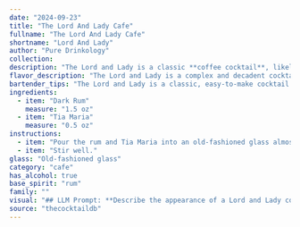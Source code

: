 ```yaml
---
date: "2024-09-23"
title: "The Lord And Lady Cafe"
fullname: "The Lord And Lady Cafe"
shortname: "Lord And Lady"
author: "Pure Drinkology"
collection:
description: "The Lord and Lady is a classic **coffee cocktail**, likely originating in the Caribbean where dark rum and Tia Maria, a coffee liqueur, are readily available.  This simple combination delivers a rich, complex flavor profile that's both sweet and boozy. "
flavor_description: "The Lord and Lady is a complex and decadent cocktail. The dark rum provides a rich, molasses-forward base, while the Tia Maria adds a luxurious coffee and chocolate sweetness. The combination is both smooth and robust, offering a delightful balance between bitter and sweet. The finish lingers with hints of vanilla and spice, creating a sophisticated and memorable experience. "
bartender_tips: "The Lord and Lady is a classic, easy-to-make cocktail.  To ensure a smooth and balanced flavor, use high-quality dark rum and Tia Maria.  Start with a well-chilled glass for a refreshing drink.  Don't over-shake; you want a velvety texture, not a frothy one.  Finally, garnish with a coffee bean or chocolate curl for an elegant touch. "
ingredients:
  - item: "Dark Rum"
    measure: "1.5 oz"
  - item: "Tia Maria"
    measure: "0.5 oz"
instructions:
  - item: "Pour the rum and Tia Maria into an old-fashioned glass almost filled with ice cubes."
  - item: "Stir well."
glass: "Old-fashioned glass"
category: "cafe"
has_alcohol: true
base_spirit: "rum"
family: ""
visual: "## LLM Prompt: **Describe the appearance of a Lord and Lady cocktail, made with dark rum and Tia Maria. Consider:*** **Color:** What is the overall color of the drink? Is it deep and rich, or lighter and more translucent? Are there any layers or gradients in the color?* **Texture:** Is the drink clear and smooth, or does it have a thicker, more syrupy texture? Are there any visible particles or sediment? * **Presentation:**  Is the drink served in a specific type of glass? What kind of garnishes might be added? How does the presentation enhance the overall visual appeal of the drink? **Be descriptive and use vivid language to paint a picture of this cocktail's visual appeal.** "
source: "thecocktaildb"
---
```


